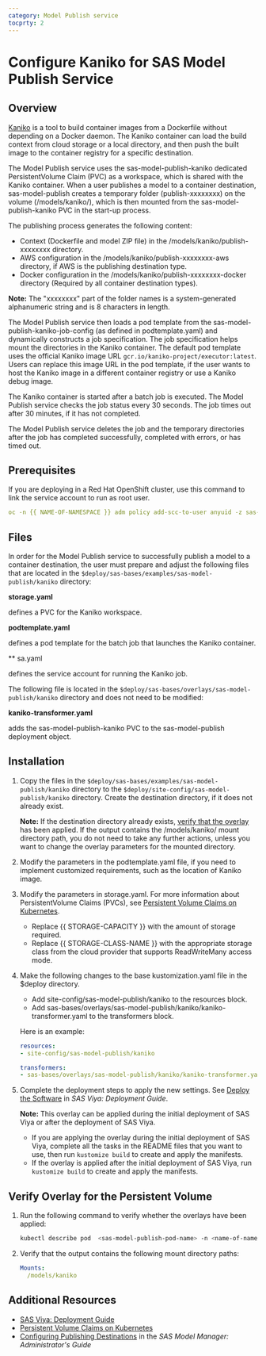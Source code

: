 ```yaml
---
category: Model Publish service
tocprty: 2
---
```


# Configure Kaniko for SAS Model Publish Service

## Overview

[Kaniko](https://github.com/GoogleContainerTools/kaniko) is a tool to build container images from a Dockerfile without depending on a Docker daemon. The Kaniko container can load the build context from cloud storage or a local directory, and then push the built image to the container registry for a specific destination.

The Model Publish service uses the sas-model-publish-kaniko dedicated PersistentVolume Claim (PVC) as a workspace, which is shared with the Kaniko container. When a user publishes a model to a container destination, sas-model-publish creates a temporary folder (publish-xxxxxxxx) on the volume (/models/kaniko/), which is then mounted from the sas-model-publish-kaniko PVC in the start-up process.

The publishing process generates the following content:

* Context (Dockerfile and model ZIP file) in the /models/kaniko/publish-xxxxxxxx directory.
* AWS configuration in the  /models/kaniko/publish-xxxxxxxx-aws directory, if AWS is the publishing destination type.
* Docker configuration in the /models/kaniko/publish-xxxxxxxx-docker directory (Required by all container destination types).

**Note:** The "xxxxxxxx" part of the folder names is a system-generated alphanumeric string and is 8 characters in length.

The Model Publish service then loads a pod template from the sas-model-publish-kaniko-job-config (as defined in podtemplate.yaml) and dynamically constructs a job specification. The job specification helps mount the directories in the Kaniko container. The default pod template uses the official Kaniko image URL `gcr.io/kaniko-project/executor:latest`. Users can replace this image URL in the pod template, if the user wants to host the Kaniko image in a different container registry or use a Kaniko debug image.

The Kaniko container is started after a batch job is executed. The Model Publish service checks the job status every 30 seconds. The job times out after 30 minutes, if it has not completed.

The Model Publish service deletes the job and the temporary directories after the job has completed successfully, completed with errors, or has timed out.

## Prerequisites

If you are deploying in a Red Hat OpenShift cluster, use this command to link the service account to run as root user.

```yaml
oc -n {{ NAME-OF-NAMESPACE }} adm policy add-scc-to-user anyuid -z sas-model-publish-kaniko
```

## Files

In order for the Model Publish service to successfully publish a model to a container destination, the user must prepare and adjust the following files that are located in the `$deploy/sas-bases/examples/sas-model-publish/kaniko` directory:

**storage.yaml**

  defines a PVC for the Kaniko workspace.

**podtemplate.yaml**

  defines a pod template for the batch job that launches the Kaniko container.

** sa.yaml

  defines the service account for running the Kaniko job.

The following file is located in the `$deploy/sas-bases/overlays/sas-model-publish/kaniko` directory and does not need to be modified:

**kaniko-transformer.yaml**

  adds the sas-model-publish-kaniko PVC to the sas-model-publish deployment object.

## Installation

1. Copy the files in the `$deploy/sas-bases/examples/sas-model-publish/kaniko` directory to the `$deploy/site-config/sas-model-publish/kaniko` directory. Create the destination directory, if it does not already exist.

   **Note:** If the destination directory already exists, [verify that the overlay](#verify-overlay-for-the-persistent-volume) has been applied. 
   If the output contains the /models/kaniko/ mount directory path, you do not need to take any further actions, unless you want to change the overlay parameters for the mounted directory.

2. Modify the parameters in the podtemplate.yaml file, if you need to implement customized requirements, such as the location of Kaniko image.

3. Modify the parameters in storage.yaml. For more information about PersistentVolume Claims (PVCs), see [Persistent Volume Claims on Kubernetes](https://kubernetes.io/docs/concepts/storage/persistent-volumes/#persistentvolumeclaims).

   * Replace {{ STORAGE-CAPACITY }} with the amount of storage required.
   * Replace {{ STORAGE-CLASS-NAME }} with the appropriate storage class from the cloud provider that supports ReadWriteMany access mode.

4. Make the following changes to the base kustomization.yaml file in the $deploy directory.

   * Add site-config/sas-model-publish/kaniko to the resources block.
   * Add sas-bases/overlays/sas-model-publish/kaniko/kaniko-transformer.yaml to the transformers block.

   Here is an example:
   
   ```yaml
   resources:
   - site-config/sas-model-publish/kaniko
   
   transformers:
   - sas-bases/overlays/sas-model-publish/kaniko/kaniko-transformer.yaml
   ```
     
5. Complete the deployment steps to apply the new settings. See [Deploy the Software](http://documentation.sas.com/?cdcId=itopscdc&cdcVersion=default&docsetId=dplyml0phy0dkr&docsetTarget=p127f6y30iimr6n17x2xe9vlt54q.htm) in _SAS Viya: Deployment Guide_.

   **Note:** This overlay can be applied during the initial deployment of SAS Viya or after the deployment of SAS Viya.
   
   * If you are applying the overlay during the initial deployment of SAS Viya, complete all the tasks in the README files that you want to use, then run `kustomize build` to create and apply the manifests. 
   * If the overlay is applied after the initial deployment of SAS Viya, run `kustomize build` to create and apply the manifests.

## Verify Overlay for the Persistent Volume

1. Run the following command to verify whether the overlays have been applied:

   ```sh
   kubectl describe pod  <sas-model-publish-pod-name> -n <name-of-namespace>
   ```
   
2. Verify that the output contains the following mount directory paths:
    
   ```yaml
   Mounts:
     /models/kaniko
   ```

## Additional Resources

* [SAS Viya: Deployment Guide](http://documentation.sas.com/?cdcId=itopscdc&cdcVersion=default&docsetId=dplyml0phy0dkr&docsetTarget=titlepage.htm)
* [Persistent Volume Claims on Kubernetes](https://kubernetes.io/docs/concepts/storage/persistent-volumes/#persistentvolumeclaims)
* [Configuring Publishing Destinations](http://documentation.sas.com/?cdcId=mdlmgrcdc&cdcVersion=default&docsetId=mdlmgrag&docsetTarget=n0x0rvwqs9lvpun16sfdqoff4tsk.htm) in the _SAS Model Manager: Administrator's Guide_
